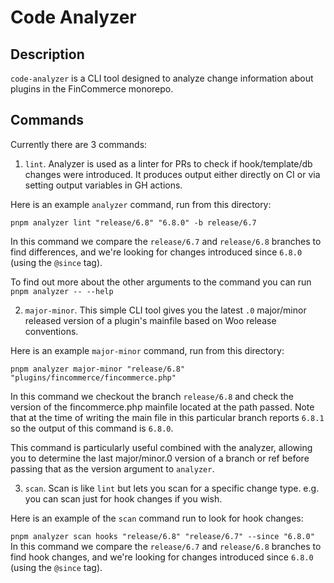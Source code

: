 # Code Analyzer

## Description

`code-analyzer` is a CLI tool designed to analyze change information about plugins in the FinCommerce monorepo.

## Commands

Currently there are 3 commands:

1. `lint`. Analyzer is used as a linter for PRs to check if hook/template/db changes were introduced. It produces output either directly on CI or via setting output variables in GH actions.

Here is an example `analyzer` command, run from this directory:

`pnpm analyzer lint "release/6.8" "6.8.0" -b release/6.7`

In this command we compare the `release/6.7` and `release/6.8` branches to find differences, and we're looking for changes introduced since `6.8.0` (using the `@since` tag).

To find out more about the other arguments to the command you can run `pnpm analyzer -- --help`

2. `major-minor`. This simple CLI tool gives you the latest `.0` major/minor released version of a plugin's mainfile based on Woo release conventions.

Here is an example `major-minor` command, run from this directory:

`pnpm analyzer major-minor "release/6.8" "plugins/fincommerce/fincommerce.php"`

In this command we checkout the branch `release/6.8` and check the version of the fincommerce.php mainfile located at the path passed. Note that at the time of
writing the main file in this particular branch reports `6.8.1` so the output of this command is `6.8.0`.

This command is particularly useful combined with the analyzer, allowing you to determine the last major/minor.0 version of a branch or ref before passing that as the
version argument to `analyzer`.

3. `scan`. Scan is like `lint` but lets you scan for a specific change type. e.g. you can scan just for hook changes if you wish.

Here is an example of the `scan` command run to look for hook changes:

`pnpm analyzer scan hooks "release/6.8" "release/6.7" --since "6.8.0"`
\
In this command we compare the `release/6.7` and `release/6.8` branches to find hook changes, and we're looking for changes introduced since `6.8.0` (using the `@since` tag).
